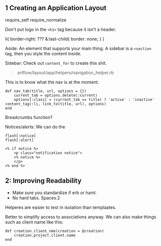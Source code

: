## 1 Creating an Application Layout

require_self
require_normalize

Don't put logo in the `<h1>` tag because it isn't a header.

li{
	border-right: ???
	&:last-child{
	border: none;
	}
}

Aside: An element that supports your main thing. A sidebar is a `<section` tag, then you style the content inside.

Sidebar: Check out `content_for` to create this shit.


>artflow/layout/app/helpers/navigation_helper.rb

This is to know what the nav is at the moment.

	def nav_tab(title, url, options = {})
		current_tab = options.delete(:current)
		options[:class] = (current_tab == title) ? 'active' : 'inactive' content_tag(:li, link_to(title, url), options)
	end

Breadcrumbs function?

Notices/alerts: We can do the

	flash[:notice]
	flash[:alert]

	<% if notice %>
		<p class="notification notice">
		<% notice %>
		</p>
	<% end %>

## 2: Improving Readability

- Make sure you standardize if erb or haml.
- No hard tabs. Spaces.2

Helperes are easier to test in isolation than templaates.

Better to simplify access to associations anyway. We can also make things such as client name like this:

	def creation_client_nme(creation = @creation)
		creation.project.client.name
	end





































